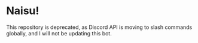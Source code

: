 # Naisu!

This repository is deprecated, as Discord API is moving to slash commands globally, and I will not be updating this bot.
